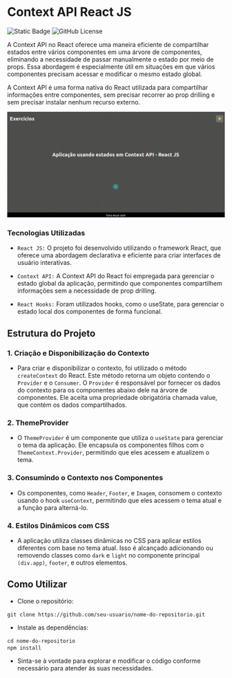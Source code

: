 # Context API React JS

![Static Badge](https://img.shields.io/badge/Therc%C3%ADstenes-ContextAPI-purple) ![GitHub License](https://img.shields.io/github/license/thercistenesPereira/introduction-context-api-react)


A Context API no React oferece uma maneira eficiente de compartilhar estados entre vários componentes em uma árvore de componentes, eliminando a necessidade de passar manualmente o estado por meio de props. Essa abordagem é especialmente útil em situações em que vários componentes precisam acessar e modificar o mesmo estado global.

A Context API é uma forma nativa do React utilizada para compartilhar informações entre componentes, sem precisar recorrer ao prop drilling e sem precisar instalar nenhum recurso externo.

![nome qualquer](./src/assets/video-project.gif)

### Tecnologias Utilizadas

- `React JS:` O projeto foi desenvolvido utilizando o framework React, que oferece uma abordagem declarativa e eficiente para criar interfaces de usuário interativas.
  
- `Context API:` A Context API do React foi empregada para gerenciar o estado global da aplicação, permitindo que componentes compartilhem informações sem a necessidade de prop drilling.

- `React Hooks:` Foram utilizados hooks, como o useState, para gerenciar o estado local dos componentes de forma funcional.

## Estrutura do Projeto

### 1. Criação e Disponibilização do Contexto

- Para criar e disponibilizar o contexto, foi utilizado o método `createContext` do React. Este método retorna um objeto contendo o `Provider` e o `Consumer`. O `Provider` é responsável por fornecer os dados do contexto para os componentes abaixo dele na árvore de componentes. Ele aceita uma propriedade obrigatória chamada value, que contém os dados compartilhados.

### 2. ThemeProvider

- O `ThemeProvider` é um componente que utiliza o `useState` para gerenciar o tema da aplicação. Ele encapsula os componentes filhos com o `ThemeContext.Provider`, permitindo que eles acessem e atualizem o tema.

### 3. Consumindo o Contexto nos Componentes

- Os componentes, como `Header`, `Footer`, e `Imagem`, consomem o contexto usando o hook `useContext`, permitindo que eles acessem o tema atual e a função para alterná-lo.

### 4. Estilos Dinâmicos com CSS

- A aplicação utiliza classes dinâmicas no CSS para aplicar estilos diferentes com base no tema atual. Isso é alcançado adicionando ou removendo classes como `dark` e `light` no componente principal `(div.app)`, `footer`, e outros elementos.

## Como Utilizar

- Clone o repositório:

```
git clone https://github.com/seu-usuario/nome-do-repositorio.git
```

- Instale as dependências:

```
cd nome-do-repositorio
npm install
```

- Sinta-se à vontade para explorar e modificar o código conforme necessário para atender às suas necessidades.
